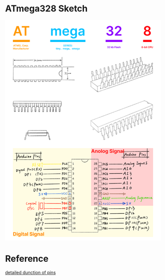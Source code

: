 # ATmega328 Sketch

![ATmega328](images/ATmega328.png)

# Reference
[detailed dunction of pins](https://electroprogramics.com/2020/08/30/introduction-to-atmega328p/)
